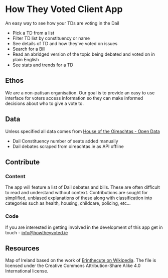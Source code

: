 # How They Voted Client App

An easy way to see how your TDs are voting in the Dail

- Pick a TD from a list
- Filter TD list by constituency or name
- See details of TD and how they've voted on issues
- Search for a Bill
- Read an abridged version of the topic being debated and voted on in plain English
- See stats and trends for a TD

## Ethos

We are a non-patisan organisation. Our goal is to provide an easy to use interface for voters access information so they can make informed decisions about who to give a vote to.

## Data

Unless specified all data comes from [House of the Oireachtas - Open Data](https://www.oireachtas.ie/en/open-data/)

- Dail Constituency number of seats added manually
- Dail debates scraped from oireachtas.ie as API offline

## Contribute

### Content

The app will feature a list of Dail debates and bills. These are often difficult to read and understand without context. Contributions are sought for simplified, unbiased explanations of these along with classification into categories such as health, housing, childcare, policing, etc...

### Code

If you are interested in getting involved in the development of this app get in touch - [info@howtheyvoted.ie](mailto:info@howtheyvoted.ie)

## Resources

Map of Ireland based on the work of <a href="https://commons.wikimedia.org/wiki/User:Erinthecute">Erinthecute on Wikipedia</a>. The file is licensed under the Creative Commons Attribution-Share Alike 4.0 International license.
